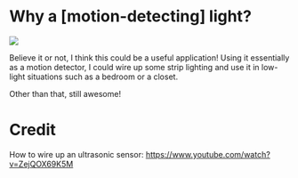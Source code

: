 # Why a [motion-detecting] light?

<img src="ultraSonicLights.gif"/>

Believe it or not, I think this could be a useful application!
Using it essentially as a motion detector, I could wire up some 
strip lighting and use it in low-light situations such as a 
bedroom or a closet. 

Other than that, still awesome!

# Credit

How to wire up an ultrasonic sensor: https://www.youtube.com/watch?v=ZejQOX69K5M
